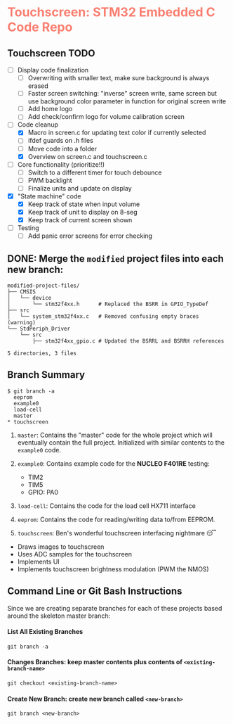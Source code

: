 <h1 style="color: salmon"> <b>Touchscreen</b>: STM32 Embedded C Code Repo </h1>

## **Touchscreen TODO**
- [ ] Display code finalization
  - [ ] Overwriting with smaller text, make sure background is always erased
  - [ ] Faster screen switching: "inverse" screen write, same screen but use background color parameter in function for original screen write
  - [ ] Add home logo
  - [ ] Add check/confirm logo for volume calibration screen
- [ ] Code cleanup
  - [x] Macro in screen.c for updating text color if currently selected
  - [ ] ifdef guards on .h files
  - [ ] Move code into a folder
  - [x] Overview on screen.c and touchscreen.c
- [ ] Core functionality (prioritize!!)
  - [ ] Switch to a different timer for touch debounce
  - [ ] PWM backlight
  - [ ] Finalize units and update on display
- [x] "State machine" code
  - [x] Keep track of state when input volume
  - [x] Keep track of unit to display on 8-seg
  - [x] Keep track of current screen shown
- [ ] Testing
  - [ ] Add panic error screens for error checking

## **DONE**: Merge the `modified` project files into each new branch:
```
modified-project-files/
├── CMSIS
│   └── device
│       └── stm32f4xx.h      # Replaced the BSRR in GPIO_TypeDef
├── src
│   └── system_stm32f4xx.c   # Removed confusing empty braces (warning)
└── StdPeriph_Driver
    └── src
        ├── stm32f4xx_gpio.c # Updated the BSRRL and BSRRH references

5 directories, 3 files
```


## **Branch Summary**
```
$ git branch -a
  eeprom
  example0
  load-cell
  master
* touchscreen

```

1. `master`: Contains the "master" code for the whole project
which will eventually contain the full project. Initialized
with similar contents to the `example0` code.

2. `example0`: Contains example code for the **NUCLEO F401RE** testing:
    * TIM2
    * TIM5
    * GPIO: PA0

3. `load-cell`: Contains the code for the load cell HX711 interface

4. `eeprom`: Contains the code for reading/writing data to/from EEPROM.

5. `touchscreen`: Ben's wonderful touchscreen interfacing nightmare 😴
  * Draws images to touchscreen
  * Uses ADC samples for the touchscreen
  * Implements UI
  * Implements touchscreen brightness modulation (PWM the NMOS)


## **Command Line or Git Bash Instructions**
Since we are creating separate branches for each of these projects
based around the skeleton master branch:

#### **List All Existing Branches**
```
git branch -a
```

#### **Changes Branches**: keep master contents plus contents of `<existing-branch-name>`
```
git checkout <existing-branch-name>
```

#### **Create New Branch**: create new branch called `<new-branch>`
```
git branch <new-branch>
```